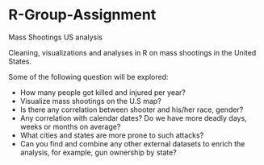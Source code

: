 # R-Group-Assignment
Mass Shootings US analysis

Cleaning, visualizations and analyses in R on mass shootings in the United States.


Some of the following question will be explored:
- How many people got killed and injured per year?
- Visualize mass shootings on the U.S map?
- Is there any correlation between shooter and his/her race, gender?
- Any correlation with calendar dates? Do we have more deadly days, weeks or months on average?
- What cities and states are more prone to such attacks?
- Can you find and combine any other external datasets to enrich the analysis, for example, gun ownership by state?


